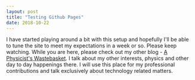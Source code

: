 ```yaml
---
layout: post
title: "Testing Github Pages"
date: 2018-10-22
---
```


I have started playing around a bit with this setup and hopefully I'll be able to tune the site to meet my expectations in a week or so. Please keep watching. While you are here, please check out my other blog - [A Physicist's Wastebasket](https://theoretischephysiker.wordpress.com). I talk about my other interests, physics and other day to day happenings there. I will use this place for my professional contributions and talk exclusively about technology related matters.
